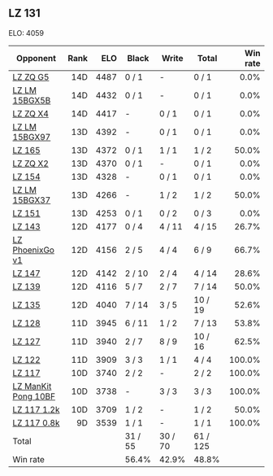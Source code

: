 ## LZ 131 ##

ELO: 4059

Opponent | Rank | ELO | Black | Write | Total | Win rate
---------|-----:|----:|-------|-------|-------|-------:
[LZ ZQ G5](LZ%20ZQ%20G5.md) | 14D | 4487 | 0 / 1 | - | 0 / 1 | 0.0%
[LZ LM 15BGX5B](LZ%20LM%2015BGX5B.md) | 14D | 4432 | 0 / 1 | - | 0 / 1 | 0.0%
[LZ ZQ X4](LZ%20ZQ%20X4.md) | 14D | 4417 | - | 0 / 1 | 0 / 1 | 0.0%
[LZ LM 15BGX97](LZ%20LM%2015BGX97.md) | 13D | 4392 | - | 0 / 1 | 0 / 1 | 0.0%
[LZ 165](LZ%20165.md) | 13D | 4372 | 0 / 1 | 1 / 1 | 1 / 2 | 50.0%
[LZ ZQ X2](LZ%20ZQ%20X2.md) | 13D | 4370 | 0 / 1 | - | 0 / 1 | 0.0%
[LZ 154](LZ%20154.md) | 13D | 4328 | - | 0 / 1 | 0 / 1 | 0.0%
[LZ LM 15BGX37](LZ%20LM%2015BGX37.md) | 13D | 4266 | - | 1 / 2 | 1 / 2 | 50.0%
[LZ 151](LZ%20151.md) | 13D | 4253 | 0 / 1 | 0 / 2 | 0 / 3 | 0.0%
[LZ 143](LZ%20143.md) | 12D | 4177 | 0 / 4 | 4 / 11 | 4 / 15 | 26.7%
[LZ PhoenixGo v1](LZ%20PhoenixGo%20v1.md) | 12D | 4156 | 2 / 5 | 4 / 4 | 6 / 9 | 66.7%
[LZ 147](LZ%20147.md) | 12D | 4142 | 2 / 10 | 2 / 4 | 4 / 14 | 28.6%
[LZ 139](LZ%20139.md) | 12D | 4116 | 5 / 7 | 2 / 7 | 7 / 14 | 50.0%
[LZ 135](LZ%20135.md) | 12D | 4040 | 7 / 14 | 3 / 5 | 10 / 19 | 52.6%
[LZ 128](LZ%20128.md) | 11D | 3945 | 6 / 11 | 1 / 2 | 7 / 13 | 53.8%
[LZ 127](LZ%20127.md) | 11D | 3940 | 2 / 7 | 8 / 9 | 10 / 16 | 62.5%
[LZ 122](LZ%20122.md) | 11D | 3909 | 3 / 3 | 1 / 1 | 4 / 4 | 100.0%
[LZ 117](LZ%20117.md) | 10D | 3740 | 2 / 2 | - | 2 / 2 | 100.0%
[LZ ManKit Pong 10BF](LZ%20ManKit%20Pong%2010BF.md) | 10D | 3738 | - | 3 / 3 | 3 / 3 | 100.0%
[LZ 117 1.2k](LZ%20117%201.2k.md) | 10D | 3709 | 1 / 2 | - | 1 / 2 | 50.0%
[LZ 117 0.8k](LZ%20117%200.8k.md) | 9D | 3539 | 1 / 1 | - | 1 / 1 | 100.0%
Total | | | 31 / 55 | 30 / 70 | 61 / 125 | 
Win rate| | | 56.4% | 42.9% | 48.8% | 
